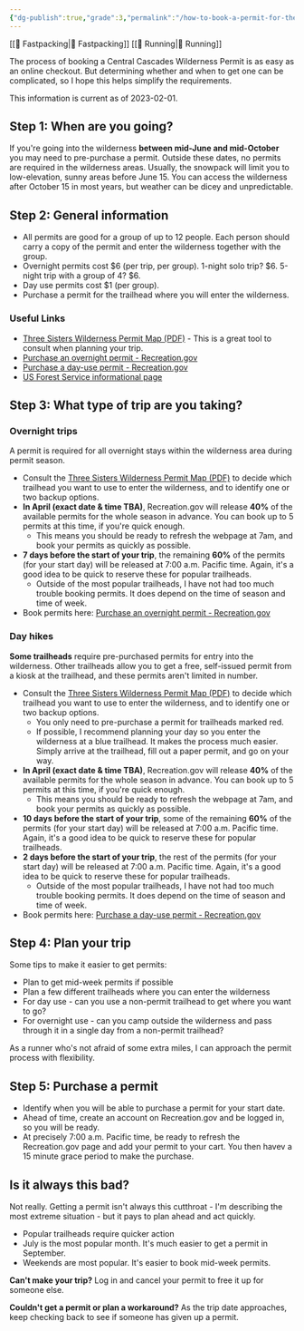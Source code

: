 ```yaml
---
{"dg-publish":true,"grade":3,"permalink":"/how-to-book-a-permit-for-the-three-sisters-wilderness/","dgPassFrontmatter":true}
---
```



[[📘 Fastpacking\|📘 Fastpacking]] [[📘 Running\|📘 Running]]

The process of booking a Central Cascades Wilderness Permit is as easy as an online checkout. But determining whether and when to get one can be complicated, so I hope this helps simplify the requirements.

This information is current as of 2023-02-01.

## Step 1: When are you going?

If you're going into the wilderness **between mid-June and mid-October** you may need to pre-purchase a permit. Outside these dates, no permits are required in the wilderness areas. Usually, the snowpack will limit you to low-elevation, sunny areas before June 15. You can access the wilderness after October 15 in most years, but weather can be dicey and unpredictable.

## Step 2: General information

* All permits are good for a group of up to 12 people. Each person should carry a copy of the permit and enter the wilderness together with the group.
* Overnight permits cost $6 (per trip, per group). 1-night solo trip? $6. 5-night trip with a group of 4? $6.
* Day use permits cost $1 (per group).
* Purchase a permit for the trailhead where you will enter the wilderness.

### Useful Links

* [Three Sisters Wilderness Permit Map (PDF)](https://www.fs.usda.gov/Internet/FSE_DOCUMENTS/fseprd899716.pdf) - This is a great tool to consult when planning your trip.
* [Purchase an overnight permit - Recreation.gov](https://www.recreation.gov/permits/4675311)
* [Purchase a day-use permit - Recreation.gov](https://www.recreation.gov/ticket/facility/300009)
* [US Forest Service informational page](https://www.fs.usda.gov/detail/willamette/passes-permits/recreation/?cid=fseprd688355)

## Step 3: What type of trip are you taking?

### Overnight trips

A permit is required for all overnight stays within the wilderness area during permit season.

* Consult the [Three Sisters Wilderness Permit Map (PDF)](https://www.fs.usda.gov/Internet/FSE_DOCUMENTS/fseprd899716.pdf) to decide which trailhead you want to use to enter the wilderness, and to identify one or two backup options.
* **In April (exact date & time TBA)**, Recreation.gov will release **40%** of the available permits for the whole season in advance. You can book up to 5 permits at this time, if you're quick enough.
    * This means you should be ready to refresh the webpage at 7am, and book your permits as quickly as possible.
* **7 days before the start of your trip**, the remaining **60%** of the permits (for your start day) will be released at 7:00 a.m. Pacific time. Again, it's a good idea to be quick to reserve these for popular trailheads.
    * Outside of the most popular trailheads, I have not had too much trouble booking permits. It does depend on the time of season and time of week.
* Book permits here: [Purchase an overnight permit - Recreation.gov](https://www.recreation.gov/permits/4675311)

### Day hikes

**Some trailheads** require pre-purchased permits for entry into the wilderness. Other trailheads allow you to get a free, self-issued permit from a kiosk at the trailhead, and these permits aren't limited in number.

* Consult the [Three Sisters Wilderness Permit Map (PDF)](https://www.fs.usda.gov/Internet/FSE_DOCUMENTS/fseprd899716.pdf) to decide which trailhead you want to use to enter the wilderness, and to identify one or two backup options.
    * You only need to pre-purchase a permit for trailheads marked red.
    * If possible, I recommend planning your day so you enter the wilderness at a blue trailhead. It makes the process much easier. Simply arrive at the trailhead, fill out a paper permit, and go on your way.
* **In April (exact date & time TBA)**, Recreation.gov will release **40%** of the available permits for the whole season in advance. You can book up to 5 permits at this time, if you're quick enough.
    * This means you should be ready to refresh the webpage at 7am, and book your permits as quickly as possible.
* **10 days before the start of your trip**, some of the remaining **60%** of the permits (for your start day) will be released at 7:00 a.m. Pacific time. Again, it's a good idea to be quick to reserve these for popular trailheads.
* **2 days before the start of your trip**, the rest of the permits (for your start day) will be released at 7:00 a.m. Pacific time. Again, it's a good idea to be quick to reserve these for popular trailheads.
    * Outside of the most popular trailheads, I have not had too much trouble booking permits. It does depend on the time of season and time of week.
* Book permits here: [Purchase a day-use permit - Recreation.gov](https://www.recreation.gov/ticket/facility/300009)

## Step 4: Plan your trip

Some tips to make it easier to get permits:

* Plan to get mid-week permits if possible
* Plan a few different trailheads where you can enter the wilderness
* For day use - can you use a non-permit trailhead to get where you want to go?
* For overnight use - can you camp outside the wilderness and pass through it in a single day from a non-permit trailhead?

As a runner who's not afraid of some extra miles, I can approach the permit process with flexibility.

## Step 5: Purchase a permit

* Identify when you will be able to purchase a permit for your start date.
* Ahead of time, create an account on Recreation.gov and be logged in, so you will be ready.
* At precisely 7:00 a.m. Pacific time, be ready to refresh the Recreation.gov page and add your permit to your cart. You then havev a 15 minute grace period to make the purchase.

## Is it always this bad?

Not really. Getting a permit isn't always this cutthroat - I'm describing the most extreme situation - but it pays to plan ahead and act quickly.

* Popular trailheads require quicker action
* July is the most popular month. It's much easier to get a permit in September.
* Weekends are most popular. It's easier to book mid-week permits.

**Can't make your trip?** Log in and cancel your permit to free it up for someone else.

**Couldn't get a permit or plan a workaround?** As the trip date approaches, keep checking back to see if someone has given up a permit.